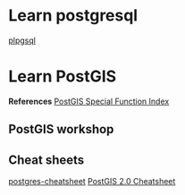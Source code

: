 # Learn postgresql

[plpgsql](https://www.postgresql.org/docs/current/plpgsql.html)



# Learn PostGIS

**References**
[PostGIS Special Function Index](https://postgis.net/docs/manual-1.5/ch08.html)


## PostGIS workshop

[](https://postgis.net/workshops/postgis-intro/)



## Cheat sheets

[postgres-cheatsheet](https://gist.github.com/Kartones/dd3ff5ec5ea238d4c546)
[PostGIS 2.0 Cheatsheet](https://gist.github.com/kidpixo/5698476)